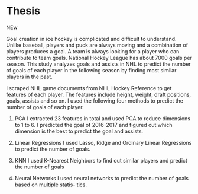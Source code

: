 # Thesis
NEw

Goal creation in ice hockey is complicated and difficult to understand. Unlike baseball, players and puck are always moving and a combination of players produces a goal. A team is always looking for a player who can contribute to team goals. National Hockey League has about 7000 goals per season. This study analyzes goals and assists in NHL to predict the number of goals of each player in the following season by finding most similar players in the past.

I scraped NHL game documents from NHL Hockey Reference to get features of each player. The features include height, weight, draft positions, goals, assists and so on.
I used the following four methods to predict the number of goals of each player.

1. PCA I extracted 23 features in total and used PCA to reduce dimensions to 1 to 6. I predicted the goal of 2016-2017 and figured out which dimension is the best to predict the goal and assists.

2. Linear Regressions I used Lasso, Ridge and Ordinary Linear Regressions to predict the number of goals.

3. KNN I used K-Nearest Neighbors to find out similar players and predict the number of goals

4. Neural Networks I used neural networks to predict the number of goals based on multiple statis- tics.
